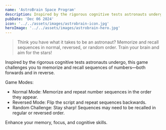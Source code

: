 ```yaml
---
name: 'AstroBrain Space Program'
description: Inspired by the rigorous cognitive tests astronauts undergo, this game challenges you to memorize and recall sequences of numbers—both forwards and in reverse.
pubDate: 'Dec 06 2024'
icon: '../../assets/images/astrobrain-icon.jpg'
heroImage: '../../assets/images/astrobrain-hero.jpg'
---
```


> Think you have what it takes to be an astronaut? Memorize and recall sequences in normal, reversed, or random order. Train your brain and aim for the stars!

Inspired by the rigorous cognitive tests astronauts undergo, this game challenges you to memorize and recall sequences of numbers—both forwards and in reverse.

Game Modes:

- Normal Mode: Memorize and repeat number sequences in the order they appear.
- Reversed Mode: Flip the script and repeat sequences backwards.
- Random Challenge: Stay sharp! Sequences may need to be recalled in regular or reversed order.

Enhance your memory, focus, and cognitive skills.
